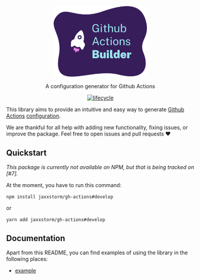 <div align="center">
  <img src="./.github/header.svg" width="250px" alt="gha-builder" />
  
  A configuration generator for Github Actions

[![lifecycle](https://img.shields.io/badge/lifecycle-experimental-orange.svg)](https://www.tidyverse.org/lifecycle/#experimental)

</div>

This library aims to provide an intuitive and easy way to generate [Github
Actions] [configuration].

We are thankful for all help with adding new functionality, fixing issues, or
improve the package. Feel free to open issues and pull requests ❤️

[github actions]: https://github.com/features/actions
[configuration]:
  https://docs.github.com/en/actions/reference/workflow-syntax-for-github-actions

## Quickstart

_This package is currently not available on NPM, but that is being tracked on [#7]._

At the moment, you have to run this command:

```
npm install jaxxstorm/gh-actions#develop
```

or

```
yarn add jaxxstorm/gh-actions#develop
```

## Documentation

Apart from this README, you can find examples of using the library in the
following places:

- [example](./example)